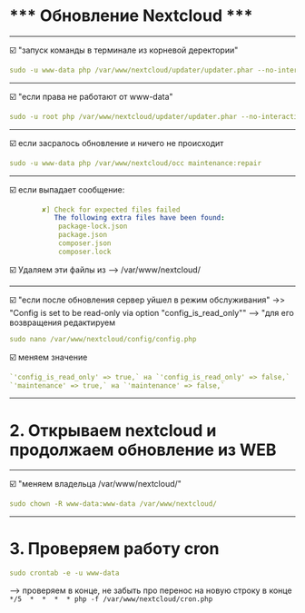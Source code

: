 # *** Обновление Nextcloud ***

----------------------------------------------------------------
:ballot_box_with_check: "запуск команды в терминале из корневой деректории"
```yaml
sudo -u www-data php /var/www/nextcloud/updater/updater.phar --no-interaction
```
---------------------------------------------------------------
:ballot_box_with_check: "если права не работают от www-data"
```yaml
sudo -u root php /var/www/nextcloud/updater/updater.phar --no-interaction
```
---------------------------------------------------------------
:ballot_box_with_check: если засралось обновление и ничего не происходит
```yaml
sudo -u www-data php /var/www/nextcloud/occ maintenance:repair
```
---------------------------------------------------------------
:ballot_box_with_check: если выпадает сообщение:
```yaml
        ✘] Check for expected files failed
           The following extra files have been found:
            package-lock.json
            package.json
            composer.json
            composer.lock
```
:ballot_box_with_check: Удаляем эти файлы из --> /var/www/nextcloud/

---------------------------------------------------------------
:ballot_box_with_check: "если после обновления сервер уйшел в режим обслуживания"
    ->> "Config is set to be read-only via option "config_is_read_only""
    --> "для его возвращения редактируем
```yaml
sudo nano /var/www/nextcloud/config/config.php
```
:ballot_box_with_check: меняем значение
```yaml
`'config_is_read_only' => true,` на `'config_is_read_only' => false,`
`'maintenance' => true,` на `'maintenance' => false,`
```
--------------------------------------------------------------
# 2. Открываем nextcloud и продолжаем обновление из WEB
   
--------------------------------------------------------------
:ballot_box_with_check: "меняем владельца /var/www/nextcloud/"
```yaml
sudo chown -R www-data:www-data /var/www/nextcloud/
```
--------------------------------------------------------------
# 3. Проверяем работу cron
```yaml
sudo crontab -e -u www-data
```   
--> проверяем в конце, не забыть про перенос на новую строку в конце
`*/5  *  *  *  * php -f /var/www/nextcloud/cron.php`
